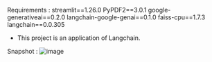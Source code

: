 Requirements :
streamlit==1.26.0
PyPDF2==3.0.1
google-generativeai==0.2.0
langchain-google-genai==0.1.0
faiss-cpu==1.7.3
langchain==0.0.305

* This project is an application of Langchain.

Snapshot :
![image](https://github.com/user-attachments/assets/fbdb4972-70c7-4a07-bde1-b28e13b75506)

